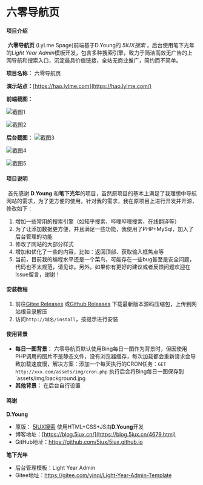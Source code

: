 # 六零导航页

#### 项目介绍
​		**六零导航页** (LyLme Spage)前端基于D.Young的 *5IUX搜索* ，后台使用笔下光年的*Light Year Admin*模板开发，包含多种搜索引擎，致力于简洁高效无广告的上网导航和搜索入口，沉淀最具价值链接，全站无商业推广，简约而不简单。

 **项目名称：** 六零导航页

 **演示站点：**[https://hao.lylme.com](https://hao.lylme.com/)

 **前端截图：**

![截图1](https://cdn.lylme.com/img/lylme_spage/lylme_spage1.png)

![截图2](https://cdn.lylme.com/img/lylme_spage/lylme_spage2.png)

 **后台截图：**
![截图3](https://cdn.lylme.com/img/lylme_spage/lylme_spage3.png)

![截图4](https://cdn.lylme.com/img/lylme_spage/lylme_spage4.png)

![截图5](https://cdn.lylme.com/img/lylme_spage/lylme_spage5.png)


#### 项目说明

​		首先感谢 **D.Young** 和**笔下光年**的项目，虽然原项目的基本上满足了我理想中导航网站的需求，为了更方便的使用，针对我的需求，我在原项目上进行开发并开源，修改如下：

1.  增加一些常用的搜索引擎（如知乎搜索、哔哩哔哩搜索、在线翻译等）
2.  为了让添加数据更方便，并且满足一些功能，我使用了PHP+MySql，加入了后台管理的功能
3.  修改了网站的大部分样式
4.  增加和优化了一些的内容，比如：返回顶部、获取输入框焦点等
5.  当前，目前我的编程水平还是一个菜鸟，可能存在一些bug甚至是安全问题，代码也不太规范，请见谅。另外，如果你有更好的建议或者反馈问题欢迎在Issue留言，谢谢！


#### 安装教程

1.  前往[Gitee Releases](https://gitee.com/LyLme/lylme_spage/releases/) 或[Github Releases](https://github.com/LyLme/lylme_spage/releases/) 下载最新版本源码压缩包，上传到网站根目录解压
2.  访问`http://域名/install`，按提示进行安装

#### 使用背景

-  **每日一图背景：** 六零导航页默认使用Bing每日一图作为背景时，但因使用PHP调用的图片不是静态文件，没有浏览器缓存，每次加载都会重新请求会导致加载速度慢，解决方案：添加一个每天执行的CRON任务：`GET http://xxx.com/assets/img/cron.php` 执行后会将Bing每日一图保存到`assets/img/background.jpg
-  **其他背景：** 在后台自行设置

#### 鸣谢

 **D.Young**

-   原版： [5IUX搜索](https://sou.5iux.cn) 使用HTML+CSS+JS由**D.Young**开发
-   博客地址：[https://blog.5iux.cn/](https://blog.5iux.cn/4679.html)
-   GitHub地址：https://github.com/5iux/5iux.github.io

**笔下光年**

-   后台管理模板：Light Year Admin
-   Gitee地址：https://gitee.com/yinqi/Light-Year-Admin-Template
